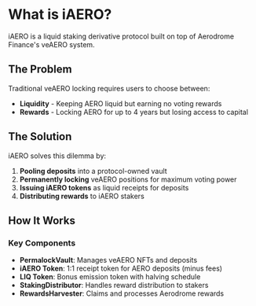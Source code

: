 # What is iAERO?

iAERO is a liquid staking derivative protocol built on top of Aerodrome Finance's veAERO system.

## The Problem

Traditional veAERO locking requires users to choose between:
- **Liquidity** - Keeping AERO liquid but earning no voting rewards
- **Rewards** - Locking AERO for up to 4 years but losing access to capital

## The Solution

iAERO solves this dilemma by:

1. **Pooling deposits** into a protocol-owned vault
2. **Permanently locking** veAERO positions for maximum voting power
3. **Issuing iAERO tokens** as liquid receipts for deposits
4. **Distributing rewards** to iAERO stakers

## How It Works

### Key Components

- **PermalockVault**: Manages veAERO NFTs and deposits
- **iAERO Token**: 1:1 receipt token for AERO deposits (minus fees)
- **LIQ Token**: Bonus emission token with halving schedule
- **StakingDistributor**: Handles reward distribution to stakers
- **RewardsHarvester**: Claims and processes Aerodrome rewards

